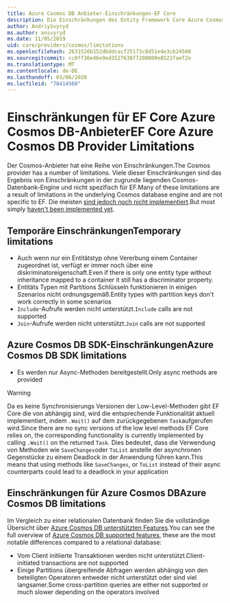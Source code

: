 ```yaml
---
title: Azure Cosmos DB Anbieter-Einschränkungen-EF Core
description: Die Einschränkungen des Entity Framework Core Azure Cosmos DB Anbieters
author: AndriySvyryd
ms.author: ansvyryd
ms.date: 11/05/2019
uid: core/providers/cosmos/limitations
ms.openlocfilehash: 2631526b152d6ddcacf25173c8d51e4e3cb24500
ms.sourcegitcommit: cc0ff36e46e9ed3527638f7208000e8521faef2e
ms.translationtype: MT
ms.contentlocale: de-DE
ms.lasthandoff: 03/06/2020
ms.locfileid: "78414560"
---
```

# <a name="ef-core-azure-cosmos-db-provider-limitations"></a><span data-ttu-id="77d7d-103">Einschränkungen für EF Core Azure Cosmos DB-Anbieter</span><span class="sxs-lookup"><span data-stu-id="77d7d-103">EF Core Azure Cosmos DB Provider Limitations</span></span>

<span data-ttu-id="77d7d-104">Der Cosmos-Anbieter hat eine Reihe von Einschränkungen.</span><span class="sxs-lookup"><span data-stu-id="77d7d-104">The Cosmos provider has a number of limitations.</span></span> <span data-ttu-id="77d7d-105">Viele dieser Einschränkungen sind das Ergebnis von Einschränkungen in der zugrunde liegenden Cosmos-Datenbank-Engine und nicht spezifisch für EF.</span><span class="sxs-lookup"><span data-stu-id="77d7d-105">Many of these limitations are a result of limitations in the underlying Cosmos database engine and are not specific to EF.</span></span> <span data-ttu-id="77d7d-106">Die meisten [sind jedoch noch nicht implementiert](https://github.com/aspnet/EntityFrameworkCore/issues?page=1&q=is%3Aissue+is%3Aopen+Cosmos+in%3Atitle+label%3Atype-enhancement+sort%3Areactions-%2B1-desc).</span><span class="sxs-lookup"><span data-stu-id="77d7d-106">But most simply [haven't been implemented yet](https://github.com/aspnet/EntityFrameworkCore/issues?page=1&q=is%3Aissue+is%3Aopen+Cosmos+in%3Atitle+label%3Atype-enhancement+sort%3Areactions-%2B1-desc).</span></span>

## <a name="temporary-limitations"></a><span data-ttu-id="77d7d-107">Temporäre Einschränkungen</span><span class="sxs-lookup"><span data-stu-id="77d7d-107">Temporary limitations</span></span>

- <span data-ttu-id="77d7d-108">Auch wenn nur ein Entitätstyp ohne Vererbung einem Container zugeordnet ist, verfügt er immer noch über eine diskriminatoreigenschaft.</span><span class="sxs-lookup"><span data-stu-id="77d7d-108">Even if there is only one entity type without inheritance mapped to a container it still has a discriminator property.</span></span>
- <span data-ttu-id="77d7d-109">Entitäts Typen mit Partitions Schlüsseln funktionieren in einigen Szenarios nicht ordnungsgemäß.</span><span class="sxs-lookup"><span data-stu-id="77d7d-109">Entity types with partition keys don't work correctly in some scenarios</span></span>
- <span data-ttu-id="77d7d-110">`Include`-Aufrufe werden nicht unterstützt.</span><span class="sxs-lookup"><span data-stu-id="77d7d-110">`Include` calls are not supported</span></span>
- <span data-ttu-id="77d7d-111">`Join`-Aufrufe werden nicht unterstützt.</span><span class="sxs-lookup"><span data-stu-id="77d7d-111">`Join` calls are not supported</span></span>

## <a name="azure-cosmos-db-sdk-limitations"></a><span data-ttu-id="77d7d-112">Azure Cosmos DB SDK-Einschränkungen</span><span class="sxs-lookup"><span data-stu-id="77d7d-112">Azure Cosmos DB SDK limitations</span></span>

- <span data-ttu-id="77d7d-113">Es werden nur Async-Methoden bereitgestellt.</span><span class="sxs-lookup"><span data-stu-id="77d7d-113">Only async methods are provided</span></span>

> [!WARNING]
> <span data-ttu-id="77d7d-114">Da es keine Synchronisierungs Versionen der Low-Level-Methoden gibt EF Core die von abhängig sind, wird die entsprechende Funktionalität aktuell implementiert, indem `.Wait()` auf dem zurückgegebenen `Task`aufgerufen wird.</span><span class="sxs-lookup"><span data-stu-id="77d7d-114">Since there are no sync versions of the low level methods EF Core relies on, the corresponding functionality is currently implemented by calling `.Wait()` on the returned `Task`.</span></span> <span data-ttu-id="77d7d-115">Dies bedeutet, dass die Verwendung von Methoden wie `SaveChanges`oder `ToList` anstelle der asynchronen Gegenstücke zu einem Deadlock in der Anwendung führen kann.</span><span class="sxs-lookup"><span data-stu-id="77d7d-115">This means that using methods like `SaveChanges`, or `ToList` instead of their async counterparts could lead to a deadlock in your application</span></span>

## <a name="azure-cosmos-db-limitations"></a><span data-ttu-id="77d7d-116">Einschränkungen für Azure Cosmos DB</span><span class="sxs-lookup"><span data-stu-id="77d7d-116">Azure Cosmos DB limitations</span></span>

<span data-ttu-id="77d7d-117">Im Vergleich zu einer relationalen Datenbank finden Sie die vollständige Übersicht über [Azure Cosmos DB unterstützten Features](/azure/cosmos-db/modeling-data).</span><span class="sxs-lookup"><span data-stu-id="77d7d-117">You can see the full overview of [Azure Cosmos DB supported features](/azure/cosmos-db/modeling-data), these are the most notable differences compared to a relational database:</span></span>

- <span data-ttu-id="77d7d-118">Vom Client initiierte Transaktionen werden nicht unterstützt.</span><span class="sxs-lookup"><span data-stu-id="77d7d-118">Client-initiated transactions are not supported</span></span>
- <span data-ttu-id="77d7d-119">Einige Partitions übergreifende Abfragen werden abhängig von den beteiligten Operatoren entweder nicht unterstützt oder sind viel langsamer.</span><span class="sxs-lookup"><span data-stu-id="77d7d-119">Some cross-partition queries are either not supported or much slower depending on the operators involved</span></span>
